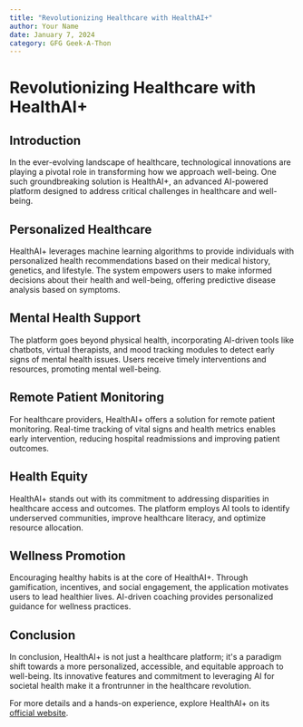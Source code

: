 ```yaml
---
title: "Revolutionizing Healthcare with HealthAI+"
author: Your Name
date: January 7, 2024
category: GFG Geek-A-Thon
---
```


# Revolutionizing Healthcare with HealthAI+

## Introduction

In the ever-evolving landscape of healthcare, technological innovations are playing a pivotal role in transforming how we approach well-being. One such groundbreaking solution is HealthAI+, an advanced AI-powered platform designed to address critical challenges in healthcare and well-being.

## Personalized Healthcare

HealthAI+ leverages machine learning algorithms to provide individuals with personalized health recommendations based on their medical history, genetics, and lifestyle. The system empowers users to make informed decisions about their health and well-being, offering predictive disease analysis based on symptoms.

## Mental Health Support

The platform goes beyond physical health, incorporating AI-driven tools like chatbots, virtual therapists, and mood tracking modules to detect early signs of mental health issues. Users receive timely interventions and resources, promoting mental well-being.

## Remote Patient Monitoring

For healthcare providers, HealthAI+ offers a solution for remote patient monitoring. Real-time tracking of vital signs and health metrics enables early intervention, reducing hospital readmissions and improving patient outcomes.

## Health Equity

HealthAI+ stands out with its commitment to addressing disparities in healthcare access and outcomes. The platform employs AI tools to identify underserved communities, improve healthcare literacy, and optimize resource allocation.

## Wellness Promotion

Encouraging healthy habits is at the core of HealthAI+. Through gamification, incentives, and social engagement, the application motivates users to lead healthier lives. AI-driven coaching provides personalized guidance for wellness practices.

## Conclusion

In conclusion, HealthAI+ is not just a healthcare platform; it's a paradigm shift towards a more personalized, accessible, and equitable approach to well-being. Its innovative features and commitment to leveraging AI for societal health make it a frontrunner in the healthcare revolution.

For more details and a hands-on experience, explore HealthAI+ on its [official website](https://healthaiplus.com).
